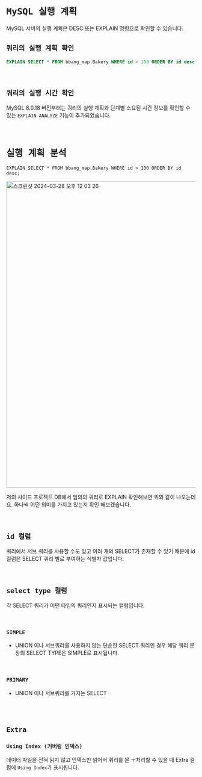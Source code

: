 # `MySQL 실행 계획`

MySQL 서버의 실행 계획은 DESC 또는 EXPLAIN 명령으로 확인할 수 있습니다.

## `쿼리의 실행 계획 확인`

```sql
EXPLAIN SELECT * FROM bbang_map.Bakery WHERE id > 100 ORDER BY id desc;
```

<br>

## `쿼리의 실행 시간 확인`

MySQL 8.0.18 버전부터는 쿼리의 실행 계획과 단계별 소요된 시간 정보를 확인할 수 있는 `EXPLAIN ANALYZE` 기능이 추가되었습니다.

<br>

# `실행 계획 분석`

```
EXPLAIN SELECT * FROM bbang_map.Bakery WHERE id > 100 ORDER BY id desc;
```

<img width="814" alt="스크린샷 2024-03-28 오후 12 03 26" src="https://github.com/wjdrbs96/Today-I-Learn/assets/45676906/36d2d464-6766-47f7-b100-4a8eb084a1db">

저의 사이드 프로젝트 DB에서 임의의 쿼리로 EXPLAIN 확인해보면 위와 같이 나오는데요. 하나씩 어떤 의미를 가지고 있는지 확인 해보겠습니다.

<br>

## `id 컬럼`

쿼리에서 서브 쿼리를 사용할 수도 있고 여러 개의 SELECT가 존재할 수 있기 때문에 id 컬럼은 SELECT 쿼리 별로 부여하는 식별자 값입니다.

<br>

## `select type 컬럼`

각 SELECT 쿼리가 어떤 타입의 쿼리인지 표시되는 컬럼입니다.

<br>

### `SIMPLE`

- UNION 이나 서브쿼리를 사용하지 않는 단순한 SELECT 쿼리인 경우 해당 쿼리 문장의 SELECT TYPE은 SIMPLE로 표시됩니다.

<br>

### `PRIMARY`

- UNION 이나 서브쿼리를 가지는 SELECT 

<br>

<br>

## `Extra`

### `Using Index (커버링 인덱스)`

데이터 파일을 전혀 읽지 않고 인덱스만 읽어서 쿼리를 몯 ㅜ처리할 수 있을 때 Extra 컬럼에 `Using Index`가 표시됩니다.